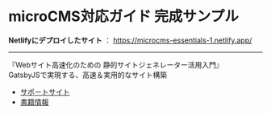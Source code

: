 # microCMS対応ガイド 完成サンプル

**Netlifyにデプロイしたサイト** ： https://microcms-essentials-1.netlify.app/


------------------------------------------------------

『Webサイト高速化のための 静的サイトジェネレーター活用入門』  
  GatsbyJSで実現する、高速＆実用的なサイト構築

* [サポートサイト](https://book.mynavi.jp/supportsite/detail/9784839973001.html) 
* [書籍情報](https://ebisu.com/gatsbyjs-book/)
